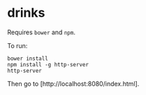 drinks
======

Requires `bower` and `npm`.

To run:
```
bower install
npm install -g http-server
http-server
```
Then go to [http://localhost:8080/index.html].
